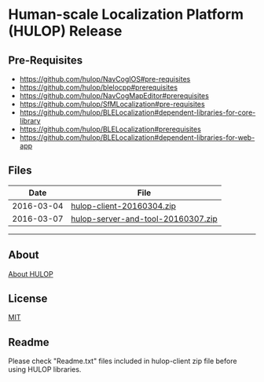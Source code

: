 # Human-scale Localization Platform (HULOP) Release

## Pre-Requisites
- https://github.com/hulop/NavCogIOS#pre-requisites
- https://github.com/hulop/blelocpp#prerequisites
- https://github.com/hulop/NavCogMapEditor#prerequisites
- https://github.com/hulop/SfMLocalization#pre-requisites
- https://github.com/hulop/BLELocalization#dependent-libraries-for-core-library
- https://github.com/hulop/BLELocalization#prerequisites
- https://github.com/hulop/BLELocalization#dependent-libraries-for-web-app

## Files
|Date|File|
|---|---|
|2016-03-04|[hulop-client-20160304.zip](https://raw.githubusercontent.com/hulop/Release/master/hulop-client-20160304.zip)
|2016-03-07|[hulop-server-and-tool-20160307.zip](https://raw.githubusercontent.com/hulop/Release/master/hulop-server-and-tool-20160307.zip)

----
## About
[About HULOP](https://github.com/hulop/00Readme)

## License
[MIT](http://opensource.org/licenses/MIT)

## Readme
Please check "Readme.txt" files included in hulop-client zip file before using HULOP libraries.

